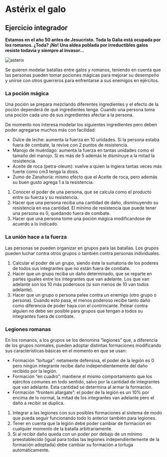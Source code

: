 # Astérix el galo

## Ejercicio integrador

**Estamos en el año 50 antes de Jesucristo. Toda la Galia está ocupada por los romanos. ¿Toda? ¡No! Una aldea poblada por irreductibles galos resiste todavía y siempre al invasor…**

![asterix](https://pbs.twimg.com/profile_images/581484737182724096/0fl1wz69.png)

Se quieren modelar batallas entre galos y romanos, teniendo en cuenta que las personas pueden tomar pociones mágicas para mejorar su desempeño y unirse con otros guerreros para enfrentarse a sus enemigos en ejércitos.

### La poción mágica
Una poción se prepara mezclando diferentes ingredientes y el efecto de la poción dependerá de qué ingredientes tenga. Cuando una persona toma una poción cada uno de sus ingredientes afectar a la persona. 

De momento nos interesa modelar los siguientes ingredientes pero deben poder agregarse muchos más con facilidad:
- Dulce de leche: aumenta la fuerza en 10 unidades. Si la persona estaba fuera de combate, la revive con 2 puntos de resistencia.
- Manojo de muérdago: aumenta la fuerza en tantas unidades como el tamaño del manojo. Si es más de 5 además le disminuye a la mitad la resistencia.
- Aceite de roca (petra-oleum): vuelve a quien la ingiera tantas veces más fuerte como cm3 tenga la dosis.
- Zumo de Zanahoria: mismo efecto que el Aceite de roca, pero además su buen gusto agrega 1 a la resistencia.

1. Conocer el poder de una persona, que se calcula como el producto entre su fuerza y su resistencia.
2. Hacer que una persona reciba una cantidad de daño, disminuyendo su resistencia en esa cantidad. El mínimo de resistencia que puede tener una persona es 0, quedando fuera de combate.
3. Hacer que una persona tome una poción mágica modificandose de acuerdo a lo indicado.

### La unión hace a la fuerza
Las personas se pueden organizar en grupos para las batallas. Los grupos pueden luchar contra otros grupos o también contra personas individuales.

1. Calcular el poder de un grupo, siendo éste la sumatoria de los poderes de todos sus integrantes que no están fuera de combate.
2. Hacer que un grupo reciba un daño determinado, que se reparte en partes iguales entre los integrantes que van adelante. Los que van adelante son los 10 más poderosos (si son menos de 10 van todos adelante).
3. Hacer que un grupo o persona pelee contra un enemigo (otro grupo o persona). Cuando esto pasa, el menos poderoso recibe tanto daño como diferencia de poder haya con el contrincante. Pelear contra alguien no debe ser posible para grupos que tengan a todos su integrantes fuera de combate.

### Legiones romanas
En los romanos, a los grupos se los denomina “legiones” que, a diferencia de los grupos normales, pueden adoptar distintas formaciones modificando sus características básicas en el momento en que se usan:
- Formación “tortuga”: netamente defensiva, el poder de la legión es 0 pero ningún integrante recibe daño independientemente del daño recibido por la legión.
- Formación “en cuadro”: mantiene el mismo comportamiento que los ejércitos comunes en todo sentido, salvo por la cantidad de integrantes que van adelante. Esta cantidad se determina al armar la formación.
- Formación “frontem allargate”: el poder de la legión es un 10% por encima de lo normal, la mitad de los integrantes van adelante pero el daño a recibir se duplica.

1. Integrar a las legiones con sus posibles formaciones al sistema de modo que pueda seguir funcionando todo lo anterior también para legiones.
2. Tener en cuenta que la legión debe poder cambiar de formación en cualquier momento de la batalla arbitrariamente.
3. Si al recibir daño queda con un poder por debajo de un mínimo preestablecido (igual para todas las legiones independientemente de la formación adoptada) debe cambiar su formación a tortuga automáticamente.
